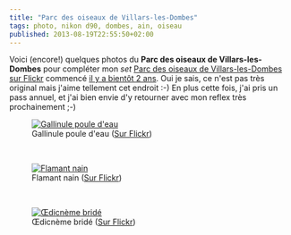 ```yaml
---
title: "Parc des oiseaux de Villars-les-Dombes"
tags: photo, nikon d90, dombes, ain, oiseau
published: 2013-08-19T22:55:50+02:00
---
```


Voici (encore!) quelques photos du **Parc des oiseaux de Villars-les-Dombes** pour
compléter mon *set* <a href="http://www.flickr.com/photos/tigr0u/sets/72157627802960454/">Parc des
oiseaux de Villars-les-Dombes sur Flickr</a> commencé <a href="/post/parc-des-oiseaux-de-villars-les-dombes">il y a bientôt 2 ans</a>.
Oui je sais, ce n'est pas très original mais j'aime tellement cet endroit :-) En
plus cette fois, j'ai pris un pass annuel, et j'ai bien envie d'y retourner avec
mon reflex très prochainement ;-)

<figure class="object-center">
<a href="/images/gallinule-poule-d-eau.jpg"><img
src="/images/660x/gallinule-poule-d-eau.jpg" alt="Gallinule poule
d'eau"></a><figcaption>Gallinule poule d'eau (<a href="http://www.flickr.com/photos/tigr0u/9547232905/in/set-72157627802960454">Sur Flickr</a>)</figcaption>
</figure>
<br>
<figure class="object-center">
<a href="/images/flamant-nain.jpg"><img
src="/images/660x/flamant-nain.jpg" alt="Flamant nain"></a><figcaption>Flamant
nain (<a href="http://www.flickr.com/photos/tigr0u/9547240797/in/set-72157627802960454">Sur Flickr</a>)</figcaption>
</figure>
<br>
<figure class="object-center">
<a href="/images/oedicneme-bride.jpg"><img
src="/images/660x/oedicneme-bride.jpg" alt="Œdicnème
bridé"></a><figcaption>Œdicnème bridé (<a href="http://www.flickr.com/photos/tigr0u/9549987518/in/set-72157627802960454">Sur Flickr</a>)</figcaption>
</figure>
